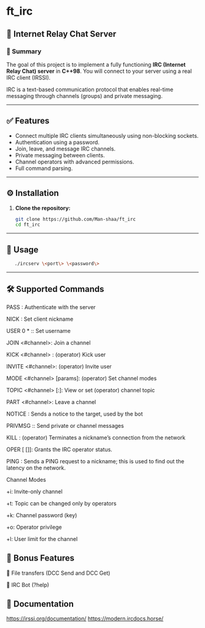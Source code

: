 # ft_irc

## 🧠 Internet Relay Chat Server

### 📌 Summary

The goal of this project is to implement a fully functioning **IRC (Internet Relay Chat) server** in **C++98**. You will connect to your server using a real IRC client (IRSSI).

IRC is a text-based communication protocol that enables real-time messaging through channels (groups) and private messaging.

---

## ✅ Features

- Connect multiple IRC clients simultaneously using non-blocking sockets.
- Authentication using a password.
- Join, leave, and message IRC channels.
- Private messaging between clients.
- Channel operators with advanced permissions.
- Full command parsing.

---

## ⚙️ Installation

1. **Clone the repository:**
   ```bash
   git clone https://github.com/Man-shaa/ft_irc
   cd ft_irc

---

## 🚀 Usage

```bash
   ./ircserv \<port\> \<password\>
```

---

## 🛠 Supported Commands

PASS <password>: Authenticate with the server

NICK <nickname>: Set client nickname

USER <username> 0 * :<realname>: Set username

JOIN <#channel>: Join a channel

KICK <#channel> <user>: (operator) Kick user

INVITE <user> <#channel>: (operator) Invite user

MODE <#channel> <modes> [params]: (operator) Set channel modes

TOPIC <#channel> [:<topic>]: View or set (operator) channel topic

PART <#channel>: Leave a channel

NOTICE <targets> <message>: Sends a notice to the target, used by the bot

PRIVMSG <target> :<message>: Send private or channel messages

KILL <nick> <reason>: (operator) Terminates a nickname’s connection from the network

OPER [<nick> [<password>]]: Grants the IRC operator status.

PING <nick>: Sends a PING request to a nickname; this is used to find out the latency on the network.


  Channel Modes

+i: Invite-only channel

+t: Topic can be changed only by operators

+k: Channel password (key)

+o: Operator privilege

+l: User limit for the channel

## 🏅 Bonus Features

📁 File transfers (DCC Send and DCC Get)

🤖 IRC Bot (?help)

## 📜 Documentation

https://irssi.org/documentation/
https://modern.ircdocs.horse/

